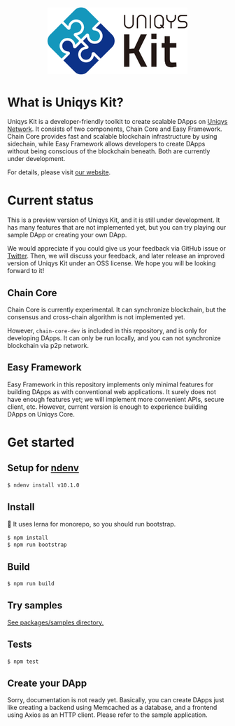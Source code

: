 <h1 align="center">
  <a href="ttps://uniqys.net/kit"><img width="320" src="UniqysKit-logo.png" alt="Uniqys Kit logo" /></a>
</h1>

# What is Uniqys Kit?

Uniqys Kit is a developer-friendly toolkit to create scalable DApps on [Uniqys Network](https://uniqys.net).
It consists of two components, Chain Core and Easy Framework.
Chain Core provides fast and scalable blockchain infrastructure by using sidechain, while Easy Framework allows developers to create DApps without being conscious of the blockchain beneath.
Both are currently under development.

For details, please visit [our website](https://uniqys.net/kit).

# Current status

This is a preview version of Uniqys Kit, and it is still under development.
It has many features that are not implemented yet, but you can try playing our sample DApp or creating your own DApp.

We would appreciate if you could give us your feedback via GitHub issue or [Twitter](https://twitter.com/uniqys).
Then, we will discuss your feedback, and later release an improved version of Uniqys Kit under an OSS license.
We hope you will be looking forward to it!

## Chain Core

Chain Core is currently experimental.
It can synchronize blockchain, but the consensus and cross-chain algorithm is not implemented yet.

However, `chain-core-dev` is included in this repository, and is only for developing DApps.
It can only be run locally, and you can not synchronize blockchain via p2p network.

## Easy Framework

Easy Framework in this repository implements only minimal features for building DApps as with conventional web applications.
It surely does not have enough features yet; we will implement more convenient APIs, secure client, etc.
However, current version is enough to experience building DApps on Uniqys Core.

# Get started

## Setup for [ndenv](https://github.com/riywo/ndenv)

```sh
$ ndenv install v10.1.0
```

## Install

:memo: It uses lerna for monorepo, so you should run bootstrap.

```sh
$ npm install
$ npm run bootstrap
```

## Build

```sh
$ npm run build
```

## Try samples

[See packages/samples directory.](packages/samples/)

## Tests

```sh
$ npm test
```

## Create your DApp

Sorry, documentation is not ready yet.
Basically, you can create DApps just like creating a backend using Memcached as a database, and a frontend using Axios as an HTTP client.
Please refer to the sample application.
